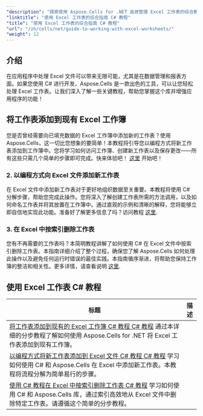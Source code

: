 ```yaml
---
"description": "探索使用 Aspose.Cells for .NET 高效管理 Excel 工作表的综合教程，专为 C# 开发人员量身定制。"
"linktitle": "使用 Excel 工作表的综合指南 C# 教程"
"title": "使用 Excel 工作表的综合指南 C# 教程"
"url": "/zh/cells/net/guide-to-working-with-excel-worksheets/"
"weight": 12
---
```


## 介绍

在应用程序中处理 Excel 文件可以带来无限可能，尤其是在数据管理和报表方面。如果您使用 C# 进行开发，Aspose.Cells 是一款出色的工具，可以让您轻松处理 Excel 工作表。让我们深入了解一些关键教程，帮助您掌握这个库并增强应用程序的功能！

## 将工作表添加到现有 Excel 工作簿  
您是否曾经需要向已填充数据的 Excel 工作簿中添加新的工作表？使用 Aspose.Cells，这一切比您想象的要简单！本教程将引导您以编程方式将新工作表添加到工作簿中。您将学习如何访问工作簿、创建新工作表以及保存更改——所有这些只需几个简单的步骤即可完成。快来体验吧！ [这里](./adding-worksheet-to-existing-excel-workbook-csharp-tutorial/) 开始吧！

### 2. 以编程方式向 Excel 文件添加新工作表  
在 Excel 文件中添加新工作表对于更好地组织数据至关重要。本教程将使用 C# 分解步骤，帮助您完成此操作。您将深入了解创建工作表所需的方法调用，以及如何命名工作表并将其放置在工作簿中。通过直观的示例和清晰的解释，您将能够立即自信地实现此功能。准备好了解更多信息了吗？访问教程 [这里](./add-new-sheet-to-excel-file-csharp-tutorial/).

### 3. 在 Excel 中按索引删除工作表  
您有不再需要的工作表吗？本简明教程讲解了如何使用 C# 在 Excel 文件中按索引删除工作表。本指南详细介绍了整个过程，确保您了解 Aspose.Cells 如何处理此操作以及避免任何运行时错误的最佳实践。本指南循序渐进，将帮助您保持工作簿的整洁和相关性。更多详情，请查看说明 [这里](./delete-worksheet-by-index-excel-csharp-tutorial/).

## 使用 Excel 工作表 C# 教程
标题 | 描述 |
| --- | --- | 
| [将工作表添加到现有的 Excel 工作簿 C# 教程 C# 教程](./adding-worksheet-to-existing-excel-workbook-csharp-tutorial/) 通过本详细的分步教程了解如何使用 Aspose.Cells for .NET 将 Excel 工作表添加到现有工作簿。|  
| [以编程方式将新工作表添加到 Excel 文件 C# 教程 C# 教程](./add-new-sheet-to-excel-file-csharp-tutorial/) 学习如何使用 C# 和 Aspose.Cells 在 Excel 中添加新工作表。本教程将流程分解为简单易行的步骤。|  
| [使用 C# 教程在 Excel 中按索引删除工作表 C# 教程](./delete-worksheet-by-index-excel-csharp-tutorial/) 学习如何使用 C# 和 Aspose.Cells 库，通过索引高效地从 Excel 文件中删除特定工作表。请遵循这个简单的分步教程。|